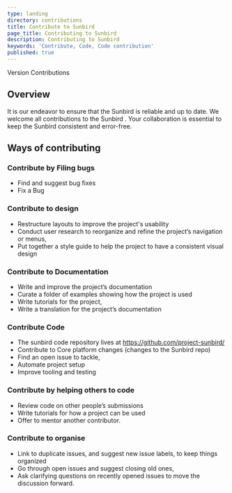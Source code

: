 ```yaml
---
type: landing
directory: contributions
title: Contribute to Sunbird
page_title: Contributing to Sunbird
description: Contributing to Sunbird
keywords: 'Contribute, Code, Code contribution'
published: true
---
```


Version Contributions

## Overview

It is our endeavor to ensure that the Sunbird is reliable and up to date. We welcome all contributions to the Sunbird . Your collaboration is essential to keep the Sunbird consistent and error-free. 

## Ways of contributing

### Contribute by Filing bugs

- Find and suggest bug fixes 
- Fix a Bug

### Contribute to design

- Restructure layouts to improve the project's usability
- Conduct user research to reorganize and refine the project’s navigation or menus,
- Put together a style guide to help the project to have a consistent visual design

### Contribute to Documentation

- Write and improve the project’s documentation
- Curate a folder of examples showing how the project is used
- Write tutorials for the project, 
- Write a translation for the project’s documentation

### Contribute Code

- The sunbird code repository lives at https://github.com/project-sunbird/
- Contribute to Core platform changes (changes to the Sunbird repo)
- Find an open issue to tackle,
- Automate project setup
- Improve tooling and testing

### Contribute by helping others to code<snippet>
- Review code on other people’s submissions
- Write tutorials for how a project can be used
- Offer to mentor another contributor.

### Contribute to organise
- Link to duplicate issues, and suggest new issue labels, to keep things organized
- Go through open issues and suggest closing old ones, 
- Ask clarifying questions on recently opened issues to move the discussion forward.



